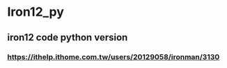 # Iron12_py
## iron12 code python version
### https://ithelp.ithome.com.tw/users/20129058/ironman/3130


